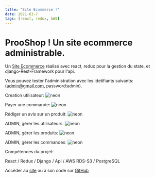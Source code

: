 ```yaml
---
title: "Site Ecommerce !"
date: 2021-03-7
tags: [react, redux, AWS]
---
```


# ProoShop ! Un site ecommerce administrable.

Un [Site Ecommerce](https://prooshop.herokuapp.com/) réalisé avec react, redux pour la gestion du state, et django-Rest-Framework pour l'api.

Vous pouvez tester l'administration avec les idetifiants suivants: (admin@gmail.com, password:admin).

Creation utilisateur:
<img src="{{ site.url }}{{ site.baseurl }}/images/prooshop/create_update_user.gif" alt="neon">

Payer une commande:
<img src="{{ site.url }}{{ site.baseurl }}/images/prooshop/payement.gif" alt="neon">

Rédiger un avis sur un produit:
<img src="{{ site.url }}{{ site.baseurl }}/images/prooshop/search_comment.gif" alt="neon">

ADMIN, gérer les utilisateurs:
<img src="{{ site.url }}{{ site.baseurl }}/images/prooshop/admin_delete_users.gif" alt="neon">

ADMIN, gérer les produits:
<img src="{{ site.url }}{{ site.baseurl }}/images/prooshop/admin_update_prod.gif" alt="neon">

ADMIN, gérer les commandes:
<img src="{{ site.url }}{{ site.baseurl }}/images/prooshop/admin_update_order.gif" alt="neon">

Compétences du projet:

React / Redux / Django / Api / AWS RDS-S3 / PostgreSQL

Accéder au [site](http://prooshop.herokuapp.com/) ou à son code sur [GitHub](https://github.com/MassDo/ecom-prod)
